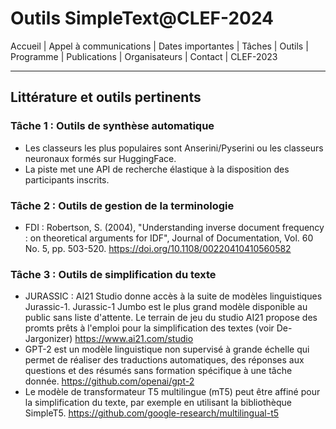 # Outils SimpleText@CLEF-2024

Accueil | Appel à communications | Dates importantes | Tâches | Outils | Programme | Publications | Organisateurs | Contact | CLEF-2023

---

## Littérature et outils pertinents
### Tâche 1 : Outils de synthèse automatique
* Les classeurs les plus populaires sont Anserini/Pyserini ou les classeurs neuronaux formés sur HuggingFace.
* La piste met une API de recherche élastique à la disposition des participants inscrits.

### Tâche 2 : Outils de gestion de la terminologie
* FDI : Robertson, S. (2004), "Understanding inverse document frequency : on theoretical arguments for IDF", Journal of Documentation, Vol. 60 No. 5, pp. 503-520\. https://doi.org/10.1108/00220410410560582

### Tâche 3 : Outils de simplification du texte
* JURASSIC : AI21 Studio donne accès à la suite de modèles linguistiques Jurassic-1. Jurassic-1 Jumbo est le plus grand modèle disponible au public sans liste d'attente. Le terrain de jeu du studio AI21 propose des promts prêts à l'emploi pour la simplification des textes (voir De-Jargonizer) https://www.ai21.com/studio
* GPT-2 est un modèle linguistique non supervisé à grande échelle qui permet de réaliser des traductions automatiques, des réponses aux questions et des résumés sans formation spécifique à une tâche donnée. https://github.com/openai/gpt-2
* Le modèle de transformateur T5 multilingue (mT5) peut être affiné pour la simplification du texte, par exemple en utilisant la bibliothèque SimpleT5\. https://github.com/google-research/multilingual-t5
